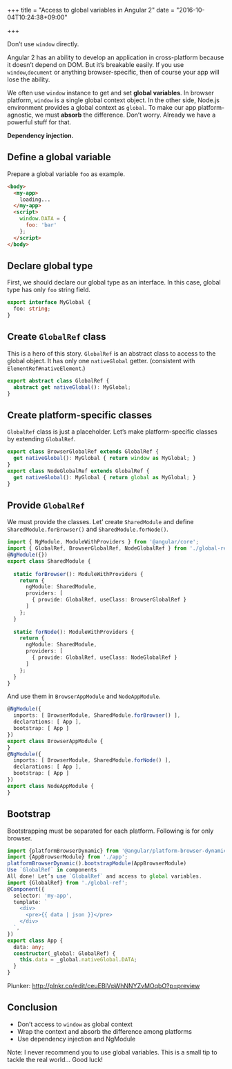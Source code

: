 +++
title = "Access to global variables in Angular 2"
date = "2016-10-04T10:24:38+09:00"

+++

Don’t use `window` directly.

<!--more-->

Angular 2 has an ability to develop an application in cross-platform because it doesn’t depend on DOM. 
But it’s breakable easily. If you use `window`,`document` or anything browser-specific, then of course your app will lose the ability.

We often use `window` instance to get and set **global variables**. In browser platform, `window` is a single global context object. 
In the other side, Node.js environment provides a global context as `global`. 
To make our app platform-agnostic, we must **absorb** the difference.
Don’t worry. Already we have a powerful stuff for that.

**Dependency injection.**

## Define a global variable
Prepare a global variable `foo` as example.

```html
<body>
  <my-app>
    loading...
  </my-app>
  <script>
    window.DATA = {
      foo: 'bar'
    };
  </script>
</body>
```

## Declare global type
First, we should declare our global type as an interface. In this case, global type has only `foo` string field.

```ts
export interface MyGlobal {
  foo: string;
}
```

## Create `GlobalRef` class
This is a hero of this story. `GlobalRef` is an abstract class to access to the global object. It has only one `nativeGlobal` getter. (consistent with `ElementRef#nativeElement`.)

```ts
export abstract class GlobalRef { 
  abstract get nativeGlobal(): MyGlobal;
}
```

## Create platform-specific classes
`GlobalRef` class is just a placeholder. Let’s make platform-specific classes by extending `GlobalRef`.

```ts
export class BrowserGlobalRef extends GlobalRef {
  get nativeGlobal(): MyGlobal { return window as MyGlobal; }
}
export class NodeGlobalRef extends GlobalRef {
  get nativeGlobal(): MyGlobal { return global as MyGlobal; }
}
```

## Provide `GlobalRef`
We must provide the classes. Let’ create `SharedModule` and define `SharedModule.forBrowser()` and `SharedModule.forNode()`.

```ts
import { NgModule, ModuleWithProviders } from '@angular/core';
import { GlobalRef, BrowserGlobalRef, NodeGlobalRef } from './global-ref';
@NgModule({})
export class SharedModule {
  
  static forBrowser(): ModuleWithProviders {
    return {
      ngModule: SharedModule,
      providers: [
        { provide: GlobalRef, useClass: BrowserGlobalRef }
      ]
    };
  }
  
  static forNode(): ModuleWithProviders {
    return {
      ngModule: SharedModule,
      providers: [
        { provide: GlobalRef, useClass: NodeGlobalRef }
      ]
    };
  }
}
```

And use them in `BrowserAppModule` and `NodeAppModule`.

```ts
@NgModule({
  imports: [ BrowserModule, SharedModule.forBrowser() ],
  declarations: [ App ],
  bootstrap: [ App ]
})
export class BrowserAppModule {
}
@NgModule({
  imports: [ BrowserModule, SharedModule.forNode() ],
  declarations: [ App ],
  bootstrap: [ App ]
})
export class NodeAppModule {
}
```

## Bootstrap
Bootstrapping must be separated for each platform. Following is for only browser.

```ts
import {platformBrowserDynamic} from '@angular/platform-browser-dynamic';
import {AppBrowserModule} from './app';
platformBrowserDynamic().bootstrapModule(AppBrowserModule)
Use `GlobalRef` in components
All done! Let’s use `GlobalRef` and access to global variables.
import {GlobalRef} from './global-ref';
@Component({
  selector: 'my-app',
  template: `
    <div>
      <pre>{{ data | json }}</pre>
    </div>
  `,
})
export class App {
  data: any;
  constructor(_global: GlobalRef) {
    this.data = _global.nativeGlobal.DATA;
  }
}
```

Plunker: http://plnkr.co/edit/ceuEBlVpWhNNYZvMOqbO?p=preview

## Conclusion
- Don’t access to `window` as global context
- Wrap the context and absorb the difference among platforms
- Use dependency injection and NgModule

Note: I never recommend you to use global variables. This is a small tip to tackle the real world… Good luck!